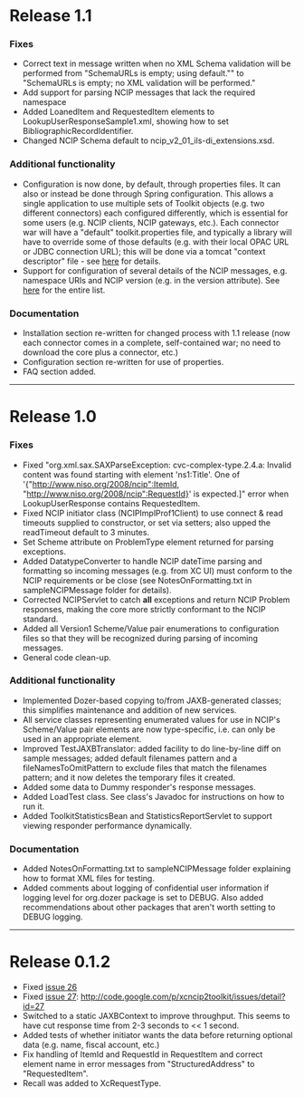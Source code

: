 # Release 1.1 #
### Fixes ###
  * Correct text in message written when no XML Schema validation will be performed from "SchemaURLs is empty; using default."" to "SchemaURLs is empty; no XML validation will be performed."
  * Add support for parsing NCIP messages that lack the required namespace
  * Added LoanedItem and RequestedItem elements to LookupUserResponseSample1.xml, showing how to set BibliographicRecordIdentifier.
  * Changed NCIP Schema default to ncip\_v2\_01\_ils-di\_extensions.xsd.

### Additional functionality ###
  * Configuration is now done, by default, through properties files. It can also or instead be done through Spring configuration. This allows a single application to use multiple sets of Toolkit objects (e.g. two different connectors) each configured differently, which is essential for some users (e.g. NCIP clients, NCIP gateways, etc.). Each connector war will have a "default" toolkit.properties file, and typically a library will have to override some of those defaults (e.g. with their local OPAC URL or JDBC connection URL); this will be done via a tomcat "context descriptor" file - see [here](GeneralConfiguration#Overriding_properties_in_the_servlet_context.md) for details.
  * Support for configuration of several details of the NCIP messages, e.g. namespace URIs and NCIP version (e.g. in the version attribute). See [here](GneralConfiguration.md) for the entire list.

### Documentation ###
  * Installation section re-written for changed process with 1.1 release (now each connector comes in a complete, self-contained war; no need to download the core plus a connector, etc.)
  * Configuration section re-written for use of properties.
  * FAQ section added.


---


# Release 1.0 #
### Fixes ###
  * Fixed "org.xml.sax.SAXParseException: cvc-complex-type.2.4.a: Invalid content was found starting with element 'ns1:Title'. One of '{"http://www.niso.org/2008/ncip":ItemId, "http://www.niso.org/2008/ncip":RequestId}' is expected.]" error when LookupUserResponse contains RequestedItem.
  * Fixed NCIP initiator class (NCIPImplProf1Client) to use connect & read timeouts supplied to constructor, or set via setters; also upped the readTimeout default to 3 minutes.
  * Set Scheme attribute on ProblemType element returned for parsing exceptions.
  * Added DatatypeConverter to handle NCIP dateTime parsing and formatting so incoming messages (e.g. from XC UI) must conform to the NCIP requirements or be close (see NotesOnFormatting.txt in sampleNCIPMessage folder for details).
  * Corrected NCIPServlet to catch **all** exceptions and return NCIP Problem responses, making the core more strictly conformant to the NCIP standard.
  * Added all Version1 Scheme/Value pair enumerations to configuration files so that they will be recognized during parsing of incoming messages.
  * General code clean-up.

### Additional functionality ###
  * Implemented Dozer-based copying to/from JAXB-generated classes; this simplifies maintenance and addition of new services.
  * All service classes representing enumerated values for use in NCIP's Scheme/Value pair elements are now type-specific, i.e. can only be used in an appropriate element.
  * Improved TestJAXBTranslator: added facility to do line-by-line diff on sample messages; added default filenames pattern and a fileNamesToOmitPattern to exclude files that match the filenames pattern; and it now deletes the temporary files it created.
  * Added some data to Dummy responder's response messages.
  * Added LoadTest class. See class's Javadoc for instructions on how to run it.
  * Added ToolkitStatisticsBean and StatisticsReportServlet to support viewing responder performance dynamically.

### Documentation ###
  * Added NotesOnFormatting.txt to sampleNCIPMessage folder explaining how to format XML files for testing.
  * Added comments about logging of confidential user information if logging level for org.dozer package is set to DEBUG. Also added recommendations about other packages that aren't worth setting to DEBUG logging.


---


# Release 0.1.2 #

  * Fixed [issue 26](https://code.google.com/p/xcncip2toolkit/issues/detail?id=26)
  * Fixed [issue 27](https://code.google.com/p/xcncip2toolkit/issues/detail?id=27): http://code.google.com/p/xcncip2toolkit/issues/detail?id=27
  * Switched to a static JAXBContext to improve throughput. This seems to have cut response time from 2-3 seconds to << 1 second.
  * Added tests of whether initiator wants the data before returning optional data (e.g. name, fiscal account, etc.)
  * Fix handling of ItemId and RequestId in RequestItem and correct element name in error messages from "StructuredAddress" to "RequestedItem".
  * Recall was added to XcRequestType.